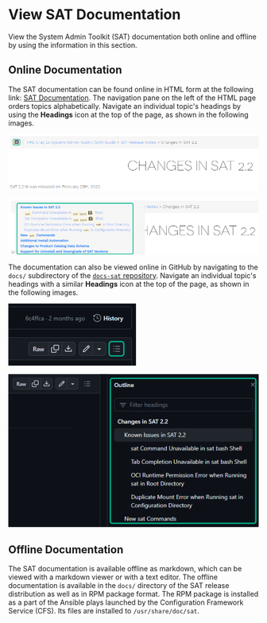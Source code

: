 # View SAT Documentation

View the System Admin Toolkit (SAT) documentation both online and
offline by using the information in this section.

## Online Documentation

The SAT documentation can be found online in HTML form at the following link:
[SAT Documentation](https://cray-hpe.github.io/docs-sat). The navigation pane
on the left of the HTML page orders topics alphabetically. Navigate an
individual topic's headings by using the **Headings** icon at the top of the
page, as shown in the following images.

![HTML Heading Icon](../img/HTML_Heading_Icon.png)

![HTML Heading Navigation](../img/HTML_Heading_Navigation.png)

The documentation can also be viewed online in GitHub by navigating to the
`docs/` subdirectory of the
[`docs-sat` repository](https://github.com/Cray-HPE/docs-sat/tree/main).
Navigate an individual topic's headings with a similar
**Headings** icon at the top of the page, as shown in the following images.

![GitHub Heading Icon](../img/GitHub_Heading_Icon.png)

![GitHub Heading Navigation](../img/GitHub_Heading_Navigation.png)

## Offline Documentation

The SAT documentation is available offline as markdown, which can be
viewed with a markdown viewer or with a text editor. The offline
documentation is available in the `docs/` directory of the SAT release
distribution as well as in RPM package format. The RPM package is
installed as a part of the Ansible plays launched by the Configuration
Framework Service (CFS). Its files are installed to `/usr/share/doc/sat`.
